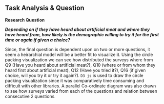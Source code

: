 ## Task Analysis & Question

__Research Question__

*__Depending on if they have heard about artificial meat and where they have heard from, how likely is the demographic willing to try it for the first time or again if given a choice?__*

Since, the final question is dependent upon on two or more questions, it seem a heirarchial model will be a better fit to visualize it. Using the circle packing visualization we can see how distributed the surveys where from Q9 (Have you heard about artificial meat?), Q10 (where or from whom they heard first about artificial meat), Q12 (Have you tried it?), Q16 (if given choice, will you try it or try it again?).
`D3 js` is used to draw the circle packing visualization since it was comparatively time consuming and difficult with other libraries.
A parallel Co-ordinate diagram was also drawn to see how surveys varied from each of the questions and relation between consecutive 2 questions.